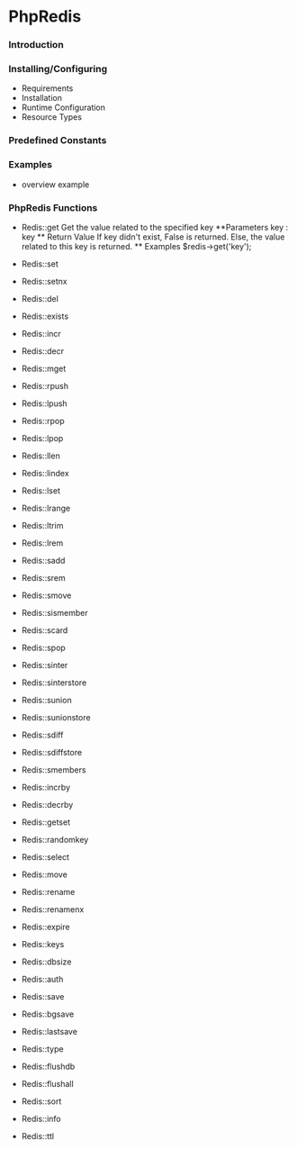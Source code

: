 PhpRedis
=============

### Introduction

### Installing/Configuring

* Requirements
* Installation
* Runtime Configuration
* Resource Types

### Predefined Constants

### Examples

* overview example
	
### PhpRedis Functions

* Redis::get
Get the value related to the specified key
**Parameters
key : key
** Return Value
If key didn't exist, False is returned. Else, the value related to this key is returned.
** Examples
$redis->get('key');


* Redis::set
* Redis::setnx
* Redis::del
* Redis::exists
* Redis::incr
* Redis::decr
* Redis::mget
* Redis::rpush
* Redis::lpush
* Redis::rpop
* Redis::lpop
* Redis::llen
* Redis::lindex
* Redis::lset
* Redis::lrange
* Redis::ltrim
* Redis::lrem
* Redis::sadd
* Redis::srem
* Redis::smove
* Redis::sismember
* Redis::scard
* Redis::spop
* Redis::sinter
* Redis::sinterstore
* Redis::sunion
* Redis::sunionstore
* Redis::sdiff
* Redis::sdiffstore
* Redis::smembers
* Redis::incrby
* Redis::decrby
* Redis::getset
* Redis::randomkey
* Redis::select
* Redis::move
* Redis::rename
* Redis::renamenx
* Redis::expire
* Redis::keys
* Redis::dbsize
* Redis::auth
* Redis::save
* Redis::bgsave
* Redis::lastsave
* Redis::type
* Redis::flushdb
* Redis::flushall
* Redis::sort
* Redis::info
* Redis::ttl